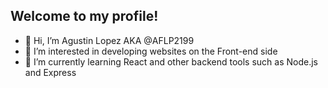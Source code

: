 ## Welcome to my profile!
- 👋 Hi, I’m Agustin Lopez AKA @AFLP2199
- 👀 I’m interested in developing websites on the Front-end side 
- 🌱 I’m currently learning React and other backend tools such as Node.js and Express

<!---
AFLP2199/AFLP2199 is a ✨ special ✨ repository because its `README.md` (this file) appears on your GitHub profile.
You can click the Preview link to take a look at your changes.
--->
